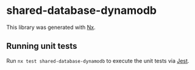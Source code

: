 # shared-database-dynamodb

This library was generated with [Nx](https://nx.dev).

## Running unit tests

Run `nx test shared-database-dynamodb` to execute the unit tests via [Jest](https://jestjs.io).
